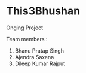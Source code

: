 # This3Bhushan

Onging Project

Team members :
1. Bhanu Pratap Singh
2. Ajendra Saxena
3. Dileep Kumar Rajput
